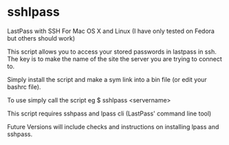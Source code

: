 # sshlpass
LastPass with SSH For Mac OS X and Linux (I have only tested on Fedora but others should work)

This script allows you to access your stored passwords in lastpass in ssh. The key is to make the name of the site the server you are trying to connect to. 

Simply install the script and make a sym link into a bin file (or edit your bashrc file).

To use simply call the script eg $ sshlpass \<servername\>

This script requires sshpass and lpass cli (LastPass' command line tool)

Future Versions will include checks and instructions on installing lpass and sshpass.



